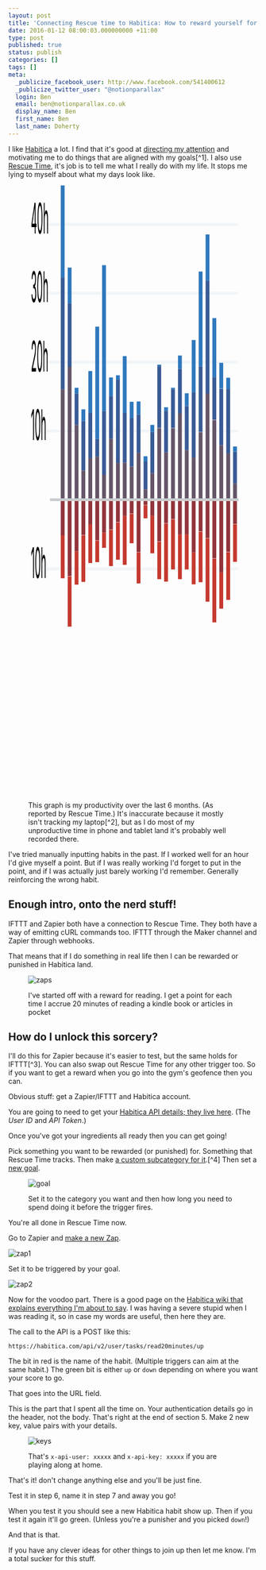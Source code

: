 ```yaml
--- 
layout: post 
title: 'Connecting Rescue time to Habitica: How to reward yourself for doing useful things without using up all your brain power' 
date: 2016-01-12 08:00:03.000000000 +11:00 
type: post 
published: true 
status: publish 
categories: [] 
tags: [] 
meta:
  _publicize_facebook_user: http://www.facebook.com/541400612 
  _publicize_twitter_user: "@notionparallax" 
  login: Ben 
  email: ben@notionparallax.co.uk 
  display_name: Ben 
  first_name: Ben 
  last_name: Doherty 
---
```

<style type="text/css">
svg.prod-graph {
    width: 63vh;
    height: 31vh;
}

.post img {
    margin: 1em 0;
}
</style>
<p>I like <a href="https://habitica.com" title="formerly Habit RPG">Habitica</a> a lot. I find that it's good at <a href="http://habitica.wikia.com/wiki/Adapting_HabitRPG_for_ADHD">directing my attention</a> and motivating me to do things that are aligned with my goals[^1]. I also use <a href="https://www.rescuetime.com">Rescue Time</a>, it's job is to tell me what I really do with my life. It stops me lying to myself about what my days look like.
    <!--more-->
</p>
<figure>
    <svg class="prod-graph" xmlns="http://www.w3.org/2000/svg" preserveaspectratio="none" viewbox="0 0 310 181" height="181">
        <g transform="matrix(1 0 0 .89485 20 129.754)">
            <line class="ybaseline" y1="-64.3" y2="-64.3" x2="289" x1="6.5" stroke="#f2f5f7" />
            <text class="ylabel" x="-16" y="-61.3" text-anchor="left">10h</text>
            <line class="ybaseline" y1="-86.9" y2="-86.9" x2="289" x1="6.5" stroke="#f2f5f7" />
            <text class="ylabel" x="-16" y="-83.9" text-anchor="left">20h</text>
            <line class="ybaseline" y1="-109.6" y2="-109.6" x2="289" x1="6.5" stroke="#f2f5f7" />
            <text class="ylabel" x="-16" y="-106.6" text-anchor="left">30h</text>
            <line class="ybaseline" y1="-132.2" y2="-132.2" x2="289" x1="6.5" stroke="#f2f5f7" />
            <text class="ylabel" x="-16" y="-129.2" text-anchor="left">40h</text>
            <line class="ybaseline" y1="-19" y2="-19" x2="289" x1="6.5" stroke="#f2f5f7" />
            <text class="ylabel" x="-16" y="-16" text-anchor="left">10h</text>
            <g transform="matrix(1.89176 0 0 1 -241.974 0)" class="level" fill="#c5392f">
                <rect width="3" height="14.1" y="-30" x="142.7" />
                <rect width="3" height="16.5" y="-16.5" x="148.1" />
                <rect width="3" height="10.9" y="-24.7" x="153.5" />
                <rect width="3" height="15.3" y="-30" x="158.8" />
                <rect width="3" height="12.7" y="-33.6" x="164.2" />
                <rect width="3" height="7.1" y="-28.3" x="169.6" />
                <rect width="3" height="5" y="-30.9" x="174.9" />
                <rect width="3" height="11.9" y="-31.8" x="180.3" />
                <rect width="3" height="12.3" y="-34.3" x="185.7" />
                <rect width="3" height="16.1" y="-36.4" x="191" />
                <rect width="3" height="9.7" y="-37.1" x="196.4" />
                <rect width="3" height="10.2" y="-24.4" x="201.8" />
                <rect width="3" height="4.3" y="-39.9" x="207.2" />
                <rect width="3" height="12.4" y="-36.5" x="212.5" />
                <rect width="3" height="12.3" y="-27.9" x="217.9" />
                <rect width="3" height="19.1" y="-33.9" x="223.2" />
                <rect width="3" height="16.5" y="-35.3" x="228.6" />
                <rect width="3" height="14.7" y="-30.3" x="234" />
                <rect width="3" height="11.5" y="-30.3" x="239.3" />
                <rect width="3" height="10.5" y="-24.4" x="244.7" />
                <rect width="3" height="16.6" y="-31.2" x="250.1" />
                <rect width="3" height="20.8" y="-29" x="255.5" />
                <rect width="3" height="21" y="-22.4" x="260.8" />
                <rect width="3" height="11.9" y="-17.8" x="266.2" />
                <rect width="3" height="15.7" y="-24.5" x="271.6" />
                <rect width="3" height="12.3" y="-33.6" x="276.9" />
            </g>
            <g transform="matrix(1.89176 0 0 1 -241.974 0)" class="level" fill="#92343b">
                <rect width="3" height="11.7" y="-41.7" x="142.7" />
                <rect width="3" height="25.1" y="-41.7" x="148.1" />
                <rect width="3" height="17" y="-41.7" x="153.5" />
                <rect width="3" height="11.6" y="-41.7" x="158.8" />
                <rect width="3" height="8.1" y="-41.7" x="164.2" />
                <rect width="3" height="13.3" y="-41.7" x="169.6" />
                <rect width="3" height="10.8" y="-41.7" x="174.9" />
                <rect width="3" height="9.8" y="-41.7" x="180.3" />
                <rect width="3" height="7.3" y="-41.7" x="185.7" />
                <rect width="3" height="5.3" y="-41.7" x="191" />
                <rect width="3" height="4.5" y="-41.7" x="196.4" />
                <rect width="3" height="17.2" y="-41.7" x="201.8" />
                <rect width="3" height="1.7" y="-41.7" x="207.2" />
                <rect width="3" height="5.2" y="-41.7" x="212.5" />
                <rect width="3" height="13.7" y="-41.7" x="217.9" />
                <rect width="3" height="7.7" y="-41.7" x="223.2" />
                <rect width="3" height="6.3" y="-41.7" x="228.6" />
                <rect width="3" height="11.4" y="-41.7" x="234" />
                <rect width="3" height="11.4" y="-41.7" x="239.3" />
                <rect width="3" height="17.3" y="-41.7" x="244.7" />
                <rect width="3" height="10.4" y="-41.7" x="250.1" />
                <rect width="3" height="12.6" y="-41.7" x="255.5" />
                <rect width="3" height="19.2" y="-41.7" x="260.8" />
                <rect width="3" height="23.9" y="-41.7" x="266.2" />
                <rect width="3" height="17.1" y="-41.7" x="271.6" />
                <rect width="3" height="8" y="-41.7" x="276.9" />
            </g>
            <g transform="matrix(1.89176 0 0 1 -241.974 0)" class="level" fill="#655568">
                <rect width="3" height="36.4" y="-78" x="142.7" />
                <rect width="3" height="43.6" y="-85.3" x="148.1" />
                <rect width="3" height="24.6" y="-66.3" x="153.5" />
                <rect width="3" height="9.7" y="-51.3" x="158.8" />
                <rect width="3" height="13.7" y="-55.3" x="164.2" />
                <rect width="3" height="14.3" y="-55.9" x="169.6" />
                <rect width="3" height="8.2" y="-49.9" x="174.9" />
                <rect width="3" height="20.1" y="-61.7" x="180.3" />
                <rect width="3" height="12.1" y="-53.8" x="185.7" />
                <rect width="3" height="12.2" y="-53.9" x="191" />
                <rect width="3" height="10.9" y="-52.6" x="196.4" />
                <rect width="3" height="15.5" y="-57.1" x="201.8" />
                <rect width="3" height="3.5" y="-45.1" x="207.2" />
                <rect width="3" height="8.8" y="-50.5" x="212.5" />
                <rect width="3" height="23.6" y="-65.2" x="217.9" />
                <rect width="3" height="15.6" y="-57.3" x="223.2" />
                <rect width="3" height="23.6" y="-65.2" x="228.6" />
                <rect width="3" height="28.5" y="-70.2" x="234" />
                <rect width="3" height="16.3" y="-58" x="239.3" />
                <rect width="3" height="14" y="-55.6" x="244.7" />
                <rect width="3" height="22.3" y="-63.9" x="250.1" />
                <rect width="3" height="35" y="-76.7" x="255.5" />
                <rect width="3" height="26.3" y="-67.9" x="260.8" />
                <rect width="3" height="18" y="-59.6" x="266.2" />
                <rect width="3" height="15.3" y="-56.9" x="271.6" />
                <rect width="3" height="5.5" y="-47.1" x="276.9" />
            </g>
            <g transform="matrix(1.89176 0 0 1 -241.974 0)" class="level" fill="#395b96">
                <rect width="3" height="36.8" y="-114.8" x="142.7" />
                <rect width="3" height="20.9" y="-106.2" x="148.1" />
                <rect width="3" height="10.3" y="-76.6" x="153.5" />
                <rect width="3" height="16.3" y="-67.6" x="158.8" />
                <rect width="3" height="15" y="-70.3" x="164.2" />
                <rect width="3" height="5.8" y="-61.7" x="169.6" />
                <rect width="3" height="21" y="-70.9" x="174.9" />
                <rect width="3" height="14.1" y="-75.8" x="180.3" />
                <rect width="3" height="27.4" y="-81.2" x="185.7" />
                <rect width="3" height="16.4" y="-70.3" x="191" />
                <rect width="3" height="15.9" y="-68.5" x="196.4" />
                <rect width="3" height="12.6" y="-69.7" x="201.8" />
                <rect width="3" height="9.2" y="-54.3" x="207.2" />
                <rect width="3" height="13.5" y="-64" x="212.5" />
                <rect width="3" height="20.3" y="-85.6" x="217.9" />
                <rect width="3" height="13.6" y="-70.9" x="223.2" />
                <rect width="3" height="12.7" y="-78" x="228.6" />
                <rect width="3" height="14.6" y="-84.7" x="234" />
                <rect width="3" height="14.5" y="-72.5" x="239.3" />
                <rect width="3" height="21.4" y="-77" x="244.7" />
                <rect width="3" height="21.5" y="-85.5" x="250.1" />
                <rect width="3" height="37.2" y="-113.8" x="255.5" />
                <rect width="3" height="14" y="-82" x="260.8" />
                <rect width="3" height="18.6" y="-78.2" x="266.2" />
                <rect width="3" height="21.2" y="-78.1" x="271.6" />
                <rect width="3" height="10.4" y="-57.5" x="276.9" />
            </g>
            <g transform="matrix(1.89176 0 0 1 -241.974 0)" class="level" fill="#2f78bd">
                <rect width="3" height="30.2" y="-145" x="142.7" />
                <rect width="3" height="11.8" y="-118" x="148.1" />
                <rect width="3" height="1.9" y="-78.5" x="153.5" />
                <rect width="3" height="3.8" y="-71.4" x="158.8" />
                <rect width="3" height="13.7" y="-84" x="164.2" />
                <rect width="3" height="36.9" y="-98.6" x="169.6" />
                <rect width="3" height="47.9" y="-118.8" x="174.9" />
                <rect width="3" height="6.1" y="-81.9" x="180.3" />
                <rect width="3" height="1.4" y="-82.6" x="185.7" />
                <rect width="3" height="18.6" y="-88.9" x="191" />
                <rect width="3" height="5.4" y="-73.9" x="196.4" />
                <rect width="3" height="4.3" y="-74" x="201.8" />
                <rect width="3" height="1.7" y="-56" x="207.2" />
                <rect width="3" height="2.3" y="-66.3" x="212.5" />
                <rect width="3" height=".5" y="-86.1" x="217.9" />
                <rect width="3" height="1.2" y="-72.1" x="223.2" />
                <rect width="3" height=".5" y="-78.5" x="228.6" />
                <rect width="3" height="4.4" y="-89.1" x="234" />
                <rect width="3" height="4.2" y="-76.7" x="239.3" />
                <rect width="3" height="17.2" y="-94.2" x="244.7" />
                <rect width="3" height="31.2" y="-116.7" x="250.1" />
                <rect width="3" height="15.1" y="-128.9" x="255.5" />
                <rect width="3" height="19.4" y="-101.4" x="260.8" />
                <rect width="3" height="8.4" y="-86.7" x="266.2" />
                <rect width="3" height="3.7" y="-81.8" x="271.6" />
                <rect width="3" height="1.7" y="-59.2" x="276.9" />
            </g>
            <line x2="290" y2="-41.7" y1="-41.7" x1="12.1" class="ybaseline" stroke="#c9cccf" stroke-width=".9" />
        </g>
    </svg>
    <figcaption>This graph is my productivity over the last 6 months. (As reported by Rescue Time.) It's inaccurate because it mostly isn't tracking my laptop[^2], but as I do most of my unproductive time in phone and tablet land it's probably well recorded there.</figcaption>
</figure>
<p>I've tried manually inputting habits in the past. If I worked well for an hour I'd give myself a point. But if I was really working I'd forget to put in the point, and if I was actually just barely working I'd remember. Generally reinforcing the wrong habit.</p>
<h2>Enough intro, onto the nerd stuff!</h2>
<p>IFTTT and Zapier both have a connection to Rescue Time. They both have a way of emitting cURL commands too. IFTTT through the Maker channel and Zapier through webhooks.</p>
<p>That means that if I do something in real life then I can be rewarded or punished in Habitica land.</p>
<figure>
    <img src="{{ site.baseurl }}/assets/zaps.png" alt="zaps" class="alignnone size-full wp-image-2723" /></p>
    <figcaption>I've started off with a reward for reading. I get a point for each time I accrue 20 minutes of reading a kindle book or articles in pocket </figcaption>
</figure>
<h2>How do I unlock this sorcery?</h2>
<p>I'll do this for Zapier because it's easier to test, but the same holds for IFTTT[^3]. You can also swap out Rescue Time for any other trigger too. So if you want to get a reward when you go into the gym's geofence then you can.</p>
<p>Obvious stuff: get a Zapier/IFTTT and Habitica account.</p>
<p>You are going to need to get your <a href="https://habitica.com/#/options/settings/api">Habitica API details; they live here</a>. (The <em>User ID</em> and <em>API Token</em>.)</p>
<p>Once you've got your ingredients all ready then you can get going!</p>
<p>Pick something you want to be rewarded (or punished) for. Something that Rescue Time tracks. Then make <a href="https://www.rescuetime.com/categories">a custom subcategory for it</a>.[^4] Then set a <a href="https://www.rescuetime.com/goals">new goal</a>. </p>
<figure>
    <img src="{{ site.baseurl }}/assets/goal.png" alt="goal" class="alignnone size-full wp-image-2726" /></p>
    <figcaption>Set it to the category you want and then how long you need to spend doing it before the trigger fires.</figcaption>
</figure>
<p>You're all done in Rescue Time now.</p>
<p>Go to Zapier and <a href="https://zapier.com/app/editor">make a new Zap</a>. </p>
<p><img src="{{ site.baseurl }}/assets/zap1.png" alt="zap1" class="alignnone size-full wp-image-2729" /></p>
<p>Set it to be triggered by your goal.</p>
<p><img src="{{ site.baseurl }}/assets/zap2-1.png" alt="zap2" class="alignnone size-medium wp-image-2728" /></p>
<p>Now for the voodoo part. There is a good page on the <a href="http://habitica.wikia.com/wiki/Application_Programming_Interface">Habitica wiki that explains everything I'm about to say</a>. I was having a severe stupid when I was reading it, so in case my words are useful, then here they are.</p>
<p>The call to the API is a POST like this:</p>
<p><code>https://habitica.com/api/v2/user/tasks/<span class="name">read20minutes</span>/<span class="direction">up</span></code></p>
<p>The bit in red is the name of the habit. (Multiple triggers can aim at the same habit.) The green bit is either <code>up</code> or <code>down</code> depending on where you want your score to go.</p>
<p>That goes into the URL field.</p>
<p>This is the part that I spent all the time on. Your authentication details go in the header, not the body. That's right at the end of section 5. Make 2 new key, value pairs with your details.</p>
<figure>
    <img class="alignnone size-full wp-image-2730" src="{{ site.baseurl }}/assets/keys.png" alt="keys" /></p>
    <figcaption>That's <code>x-api-user: xxxxx</code> and <code>x-api-key: xxxxx</code> if you are playing along at home.</figcaption>
</figure>
<p>That's it! don't change anything else and you'll be just fine.</p>
<p>Test it in step 6, name it in step 7 and away you go!</p>
<p>When you test it you should see a new Habitica habit show up. Then if you test it again it'll go green. (Unless you're a punisher and you picked <code>down</code>!)</p>
<p>And that is that.</p>
<p>If you have any clever ideas for other things to join up then let me know. I'm a total sucker for this stuff.</p>

[^1]: i.e. it gets me to do things that the good version of myself thinks are useful. The things that--given some time to think about it and plan--I would want to be doing. 

[^2]: Rescue Time for Linux is a process that you need to start manually. I'm sure that's the Linux way, but it's super annoying. "Just make a startup script" sure, one day. 

[^3]: Now that I've got it working, I'd actually make it in IFTTT, Zapier is pretty crippled unless you pay real money for it. 

[^4]: You can put other activities into that category if you want them measured on the same timer if you like.
